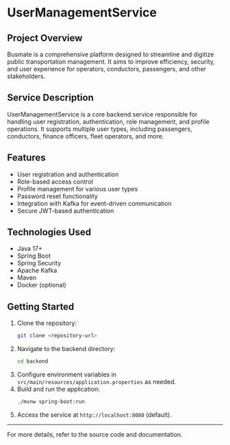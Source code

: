 # UserManagementService

## Project Overview
Busmate is a comprehensive platform designed to streamline and digitize public transportation management. It aims to improve efficiency, security, and user experience for operators, conductors, passengers, and other stakeholders.

## Service Description
UserManagementService is a core backend service responsible for handling user registration, authentication, role management, and profile operations. It supports multiple user types, including passengers, conductors, finance officers, fleet operators, and more.

## Features
- User registration and authentication
- Role-based access control
- Profile management for various user types
- Password reset functionality
- Integration with Kafka for event-driven communication
- Secure JWT-based authentication

## Technologies Used
- Java 17+
- Spring Boot
- Spring Security
- Apache Kafka
- Maven
- Docker (optional)

## Getting Started
1. Clone the repository:
   ```bash
   git clone <repository-url>
   ```
2. Navigate to the backend directory:
   ```bash
   cd backend
   ```
3. Configure environment variables in `src/main/resources/application.properties` as needed.
4. Build and run the application:
   ```bash
   ./mvnw spring-boot:run
   ```
5. Access the service at `http://localhost:8080` (default).

---
For more details, refer to the source code and documentation.
